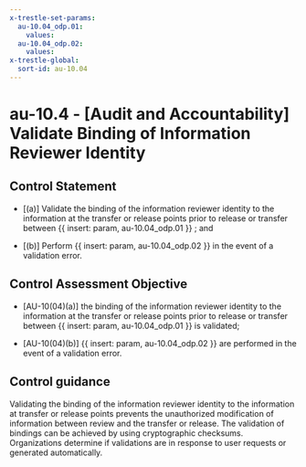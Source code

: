 ```yaml
---
x-trestle-set-params:
  au-10.04_odp.01:
    values:
  au-10.04_odp.02:
    values:
x-trestle-global:
  sort-id: au-10.04
---
```


# au-10.4 - \[Audit and Accountability\] Validate Binding of Information Reviewer Identity

## Control Statement

- \[(a)\] Validate the binding of the information reviewer identity to the information at the transfer or release points prior to release or transfer between {{ insert: param, au-10.04_odp.01 }} ; and

- \[(b)\] Perform {{ insert: param, au-10.04_odp.02 }} in the event of a validation error.

## Control Assessment Objective

- \[AU-10(04)(a)\] the binding of the information reviewer identity to the information at the transfer or release points prior to release or transfer between {{ insert: param, au-10.04_odp.01 }} is validated;

- \[AU-10(04)(b)\]  {{ insert: param, au-10.04_odp.02 }} are performed in the event of a validation error.

## Control guidance

Validating the binding of the information reviewer identity to the information at transfer or release points prevents the unauthorized modification of information between review and the transfer or release. The validation of bindings can be achieved by using cryptographic checksums. Organizations determine if validations are in response to user requests or generated automatically.
